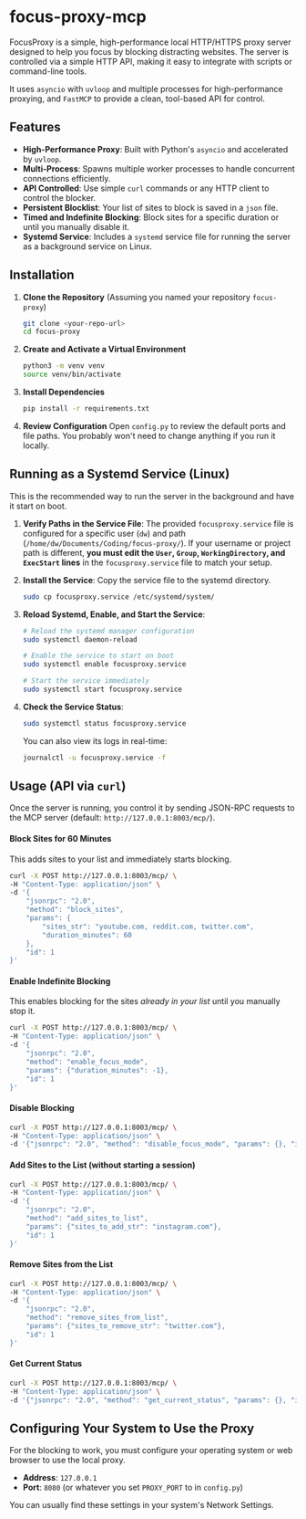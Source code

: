 # focus-proxy-mcp

FocusProxy is a simple, high-performance local HTTP/HTTPS proxy server designed to help you focus by blocking distracting websites. The server is controlled via a simple HTTP API, making it easy to integrate with scripts or command-line tools.

It uses `asyncio` with `uvloop` and multiple processes for high-performance proxying, and `FastMCP` to provide a clean, tool-based API for control.

## Features

-   **High-Performance Proxy**: Built with Python's `asyncio` and accelerated by `uvloop`.
-   **Multi-Process**: Spawns multiple worker processes to handle concurrent connections efficiently.
-   **API Controlled**: Use simple `curl` commands or any HTTP client to control the blocker.
-   **Persistent Blocklist**: Your list of sites to block is saved in a `json` file.
-   **Timed and Indefinite Blocking**: Block sites for a specific duration or until you manually disable it.
-   **Systemd Service**: Includes a `systemd` service file for running the server as a background service on Linux.

## Installation

1.  **Clone the Repository**
    (Assuming you named your repository `focus-proxy`)
    ```bash
    git clone <your-repo-url>
    cd focus-proxy
    ```

2.  **Create and Activate a Virtual Environment**
    ```bash
    python3 -m venv venv
    source venv/bin/activate
    ```

3.  **Install Dependencies**
    ```bash
    pip install -r requirements.txt
    ```

4.  **Review Configuration**
    Open `config.py` to review the default ports and file paths. You probably won't need to change anything if you run it locally.

## Running as a Systemd Service (Linux)

This is the recommended way to run the server in the background and have it start on boot.

1.  **Verify Paths in the Service File**:
    The provided `focusproxy.service` file is configured for a specific user (`dw`) and path (`/home/dw/Documents/Coding/focus-proxy/`). If your username or project path is different, **you must edit the `User`, `Group`, `WorkingDirectory`, and `ExecStart` lines** in the `focusproxy.service` file to match your setup.

2.  **Install the Service**:
    Copy the service file to the systemd directory.
    ```bash
    sudo cp focusproxy.service /etc/systemd/system/
    ```

3.  **Reload Systemd, Enable, and Start the Service**:
    ```bash
    # Reload the systemd manager configuration
    sudo systemctl daemon-reload

    # Enable the service to start on boot
    sudo systemctl enable focusproxy.service

    # Start the service immediately
    sudo systemctl start focusproxy.service
    ```

4.  **Check the Service Status**:
    ```bash
    sudo systemctl status focusproxy.service
    ```
    You can also view its logs in real-time:
    ```bash
    journalctl -u focusproxy.service -f
    ```

## Usage (API via `curl`)

Once the server is running, you control it by sending JSON-RPC requests to the MCP server (default: `http://127.0.0.1:8003/mcp/`).

#### **Block Sites for 60 Minutes**
This adds sites to your list and immediately starts blocking.
```bash
curl -X POST http://127.0.0.1:8003/mcp/ \
-H "Content-Type: application/json" \
-d '{
    "jsonrpc": "2.0",
    "method": "block_sites",
    "params": {
        "sites_str": "youtube.com, reddit.com, twitter.com",
        "duration_minutes": 60
    },
    "id": 1
}'
```

#### **Enable Indefinite Blocking**
This enables blocking for the sites *already in your list* until you manually stop it.
```bash
curl -X POST http://127.0.0.1:8003/mcp/ \
-H "Content-Type: application/json" \
-d '{
    "jsonrpc": "2.0",
    "method": "enable_focus_mode",
    "params": {"duration_minutes": -1},
    "id": 1
}'
```

#### **Disable Blocking**
```bash
curl -X POST http://127.0.0.1:8003/mcp/ \
-H "Content-Type: application/json" \
-d '{"jsonrpc": "2.0", "method": "disable_focus_mode", "params": {}, "id": 1}'
```

#### **Add Sites to the List (without starting a session)**
```bash
curl -X POST http://127.0.0.1:8003/mcp/ \
-H "Content-Type: application/json" \
-d '{
    "jsonrpc": "2.0",
    "method": "add_sites_to_list",
    "params": {"sites_to_add_str": "instagram.com"},
    "id": 1
}'
```

#### **Remove Sites from the List**
```bash
curl -X POST http://127.0.0.1:8003/mcp/ \
-H "Content-Type: application/json" \
-d '{
    "jsonrpc": "2.0",
    "method": "remove_sites_from_list",
    "params": {"sites_to_remove_str": "twitter.com"},
    "id": 1
}'
```

#### **Get Current Status**
```bash
curl -X POST http://127.0.0.1:8003/mcp/ \
-H "Content-Type: application/json" \
-d '{"jsonrpc": "2.0", "method": "get_current_status", "params": {}, "id": 1}'
```

## Configuring Your System to Use the Proxy

For the blocking to work, you must configure your operating system or web browser to use the local proxy.

-   **Address**: `127.0.0.1`
-   **Port**: `8080` (or whatever you set `PROXY_PORT` to in `config.py`)

You can usually find these settings in your system's Network Settings.